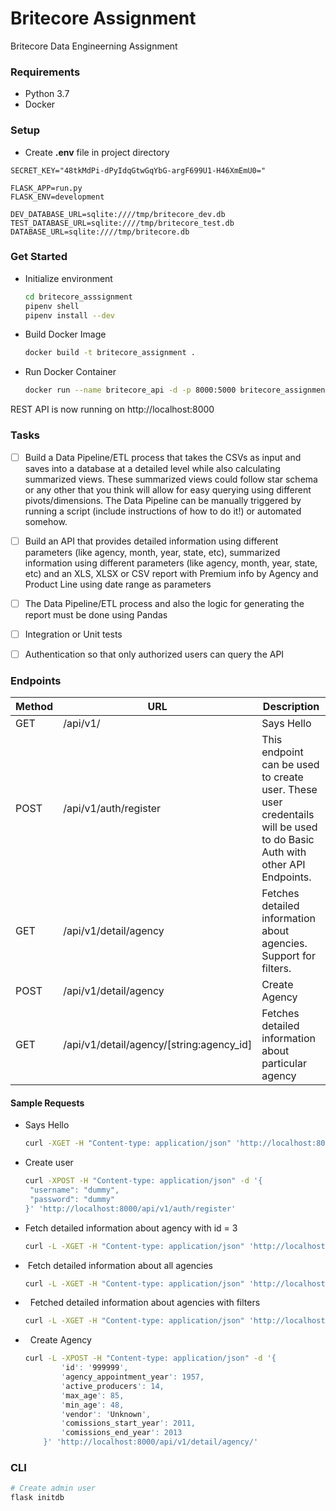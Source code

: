 # Britecore Assignment

Britecore Data Engineerning Assignment

### Requirements

- Python 3.7
- Docker

### Setup

- Create **.env** file in project directory

```
SECRET_KEY="48tkMdPi-dPyIdqGtwGqYbG-argF699U1-H46XmEmU0="

FLASK_APP=run.py
FLASK_ENV=development

DEV_DATABASE_URL=sqlite:////tmp/britecore_dev.db
TEST_DATABASE_URL=sqlite:////tmp/britecore_test.db
DATABASE_URL=sqlite:////tmp/britecore.db
```

### Get Started

- Initialize environment
  
  ```bash
  cd britecore_asssignment
  pipenv shell
  pipenv install --dev
  ```

- Build Docker Image
  
  ```bash
  docker build -t britecore_assignment .
  ```

- Run Docker Container
  
  ```bash
  docker run --name britecore_api -d -p 8000:5000 britecore_assignment:latest
  ```

REST API is now running on http://localhost:8000

### Tasks

- [ ] Build a Data Pipeline/ETL process that takes the CSVs as input and saves into a database at a detailed level while also calculating summarized views. These summarized views could follow star schema or any other that you think will allow for easy querying using different pivots/dimensions. The Data Pipeline can be manually triggered by running a script (include instructions of how to do it!) or automated somehow.

- [ ] Build an API that provides detailed information using different parameters (like agency, month, year, state, etc), summarized information using different parameters (like agency, month, year, state, etc) and an XLS, XLSX or CSV report with Premium info by Agency and Product Line using date range as parameters

- [ ] The Data Pipeline/ETL process and also the logic for generating the report must be done using Pandas

- [ ] Integration or Unit tests

- [ ] Authentication so that only authorized users can query the API

### Endpoints

| Method | URL                                      | Description                                                                                                              |
| ------ | ---------------------------------------- | ------------------------------------------------------------------------------------------------------------------------ |
| GET    | /api/v1/                                 | Says Hello                                                                                                               |
| POST   | /api/v1/auth/register                    | This endpoint can be used to create user. These user credentails will be used to do Basic Auth with other API Endpoints. |
| GET    | /api/v1/detail/agency                    | Fetches detailed information about agencies. Support for filters.                                                        |
| POST   | /api/v1/detail/agency                    | Create Agency                                                                                                            |
| GET    | /api/v1/detail/agency/[string:agency_id] | Fetches detailed information about particular agency                                                                     |

#### Sample Requests

- Says Hello
  
  ```bash
  curl -XGET -H "Content-type: application/json" 'http://localhost:8000/api/v1/'
  ```

- Create user
  
  ```bash
  curl -XPOST -H "Content-type: application/json" -d '{
   "username": "dummy",
   "password": "dummy"
  }' 'http://localhost:8000/api/v1/auth/register'
  
  ```

- Fetch detailed information about agency with id = 3
  
  ```bash
  curl -L -XGET -H "Content-type: application/json" 'http://localhost:8000/api/v1/detail/agency/3'
  ```

-  Fetch detailed information about all agencies 
  
  ```bash
  curl -L -XGET -H "Content-type: application/json" 'http://localhost:8000/api/v1/detail/agency'
  ```

-   Fetched detailed information about agencies with filters
  
  ```bash
  curl -L -XGET -H "Content-type: application/json" 'http://localhost:8000/api/v1/detail/agency?agency_appointment_year=1957'
  ```

-   Create Agency
  
  ```bash
  curl -L -XPOST -H "Content-type: application/json" -d '{
          'id': '999999',
          'agency_appointment_year': 1957,
          'active_producers': 14,
          'max_age': 85,
          'min_age': 48,
          'vendor': 'Unknown',
          'comissions_start_year': 2011,
          'comissions_end_year': 2013
      }' 'http://localhost:8000/api/v1/detail/agency/'
  ```

### CLI

```bash
# Create admin user
flask initdb
```
